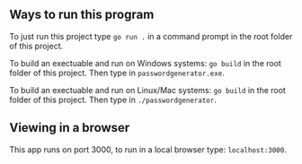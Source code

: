 ## Ways to run this program
To just run this project type `go run .` in a command prompt in the root folder of this project.

To build an exectuable and run on Windows systems: `go build` in the root folder of this project. Then type in `passwordgenerator.exe`.

To build an exectuable and run on Linux/Mac systems: `go build` in the root folder of this project. Then type in `./passwordgenerator`.

## Viewing in a browser
This app runs on port 3000, to run in a local browser type: `localhost:3000`.